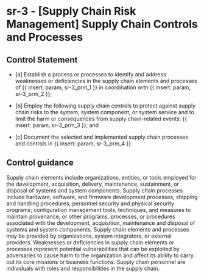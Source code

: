 # sr-3 - \[Supply Chain Risk Management\] Supply Chain Controls and Processes

## Control Statement

- \[a\] Establish a process or processes to identify and address weaknesses or deficiencies in the supply chain elements and processes of {{ insert: param, sr-3_prm_1 }} in coordination with {{ insert: param, sr-3_prm_2 }};

- \[b\] Employ the following supply chain controls to protect against supply chain risks to the system, system component, or system service and to limit the harm or consequences from supply chain-related events: {{ insert: param, sr-3_prm_3 }}; and

- \[c\] Document the selected and implemented supply chain processes and controls in {{ insert: param, sr-3_prm_4 }}.

## Control guidance

Supply chain elements include organizations, entities, or tools employed for the development, acquisition, delivery, maintenance, sustainment, or disposal of systems and system components. Supply chain processes include hardware, software, and firmware development processes; shipping and handling procedures; personnel security and physical security programs; configuration management tools, techniques, and measures to maintain provenance; or other programs, processes, or procedures associated with the development, acquisition, maintenance and disposal of systems and system components. Supply chain elements and processes may be provided by organizations, system integrators, or external providers. Weaknesses or deficiencies in supply chain elements or processes represent potential vulnerabilities that can be exploited by adversaries to cause harm to the organization and affect its ability to carry out its core missions or business functions. Supply chain personnel are individuals with roles and responsibilities in the supply chain.
